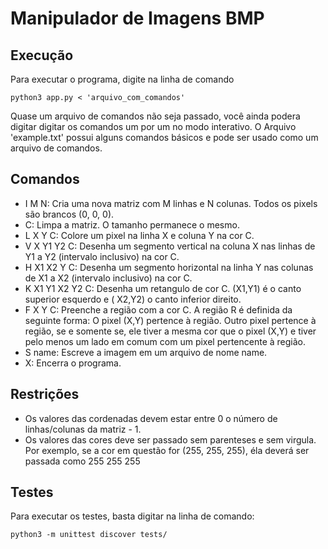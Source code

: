# Manipulador de Imagens BMP

## Execução
Para executar o programa, digite na linha de comando
```
python3 app.py < 'arquivo_com_comandos'
```
Quase um arquivo de comandos não seja passado, você ainda podera digitar digitar os comandos um por um no modo interativo. O Arquivo 'example.txt' possui alguns comandos básicos e pode ser usado como um arquivo de comandos.

## Comandos
  * I M N: Cria uma nova matriz com M linhas e N colunas. Todos os pixels são brancos (0, 0, 0).
  * C: Limpa a matriz. O tamanho permanece o mesmo.
  * L X Y C: Colore um pixel na linha X e coluna Y na cor C.
  * V X Y1 Y2 C: Desenha um segmento vertical na coluna X nas linhas de Y1 a Y2 (intervalo
inclusivo) na cor C.
  * H X1 X2 Y C: Desenha um segmento horizontal na linha Y nas colunas de X1 a X2 (intervalo
inclusivo) na cor C.
 * K X1 Y1 X2 Y2 C: Desenha um retangulo de cor C. (X1,Y1) é o canto superior esquerdo e (
 X2,Y2) o canto inferior direito.
 * F X Y C: Preenche a região com a cor C. A região R é definida da seguinte forma:
O pixel (X,Y) pertence à região. Outro pixel pertence à região, se e somente se,
ele tiver a mesma cor que o pixel (X,Y) e tiver pelo menos um lado em comum com
um pixel pertencente à região.
 * S name: Escreve a imagem em um arquivo de nome name.
 * X: Encerra o programa.

## Restrições
 * Os valores das cordenadas devem estar entre 0 o número de linhas/colunas da matriz - 1.
 * Os valores das cores deve ser passado sem parenteses e sem virgula. Por exemplo, se a cor em questão for (255, 255, 255), éla deverá ser passada como 255 255 255

## Testes
Para executar os testes, basta digitar na linha de comando:
```
python3 -m unittest discover tests/
```